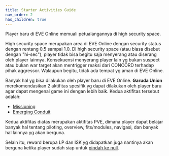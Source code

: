 ```yaml
---
title: Starter Activities Guide
nav_order: 2
has_children: true
---
```


Player baru di EVE Online memuali petualangannya di high security space.

High security space merupakan area di EVE Online dengan security status dengan rentang 0.5 sampai 1.0. Di high security space (atau biasa disebut dengan "hi-sec"), player tidak bisa begitu saja menyerang atau diserang oleh player lainnya. Konsekuensi menyerang player lain yg bukan suspect atau bukan war target akan mentrigger reaksi dari CONCORD terhadap pihak aggressor. Walaupun begitu, tidak ada tempat yg aman di EVE Online.

Banyak hal yg bisa dilakukan oleh player baru di EVE Online. **Garuda Union** merekomendasikan 2 aktifitas spesifik yg dapat dilakukan oleh player baru agar dapat mengenal game ini dengan lebih baik. Kedua aktifitas tersebut adalah:
- [Missioning](activities/missioning.html)
- [Emerging Conduit](activities/emergingconduit.html)

Kedua aktifitas diatas merupakan aktifitas PVE, dimana player dapat belajar banyak hal tentang piloting, overview, fits/modules, navigasi, dan banyak hal lainnya yg akan berguna.

Selain itu, reward berupa LP dan ISK yg didapatkan juga nantinya akan berguna ketika player sudah siap untuk [pindah ke null](nextstepinnull/nextstepinnullsec.html).

